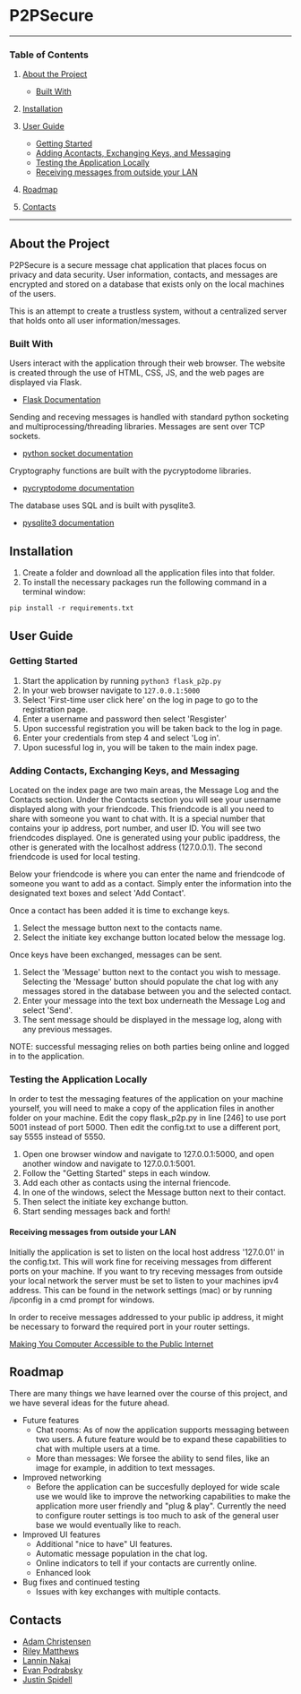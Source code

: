 # P2PSecure

-----------
### Table of Contents

1. [About the Project](#about-the-project)

	- [Built With](#built-with)

2. [Installation](#installation)

3. [User Guide](#user-guide)

	- [Getting Started](#getting-started)
	- [Adding Acontacts, Exchanging Keys, and Messaging](#Adding-Contacts,-Exchanging-Keys,-and-Messaging)
	- [Testing the Application Locally](#Testing-the-Application-Locally)
	- [Receiving messages from outside your LAN](#Receiving-messages-from-outside-your-LAN)

4. [Roadmap](#roadmap)

5. [Contacts](#contacts)

-----------
## About the Project
P2PSecure is a secure message chat application that places focus on privacy and data security. User information, contacts, and messages are encrypted and stored on a database that exists only on the local machines of the users. 

This is an attempt to create a trustless system, without a centralized server that holds onto all user information/messages. 

### Built With
Users interact with the application through their web browser. The website is created through the use of HTML, CSS, JS, and the web pages are displayed via Flask.

- [Flask Documentation](https://flask.palletsprojects.com/en/1.1.x/)

Sending and receving messages is handled with standard python socketing and multiprocessing/threading libraries. Messages are sent over TCP sockets.

- [python socket documentation](https://docs.python.org/3/library/socket.html)

Cryptography functions are built with the pycryptodome libraries.

- [pycryptodome documentation](https://pypi.org/project/pycryptodome/)

The database uses SQL and is built with pysqlite3.

- [pysqlite3 documentation](https://pypi.org/project/pysqlite3/)

## Installation 

1. Create a folder and download all the application files into that folder.
2. To install the necessary packages run the following command in a terminal window:

```
pip install -r requirements.txt
```

## User Guide

### Getting Started

1. Start the application by running `python3 flask_p2p.py`
2. In your web browser navigate to `127.0.0.1:5000`
3. Select 'First-time user click here' on the log in page to go to the registration page.
4. Enter a username and password then select 'Resgister'
5. Upon successful registration you will be taken back to the log in page.
6. Enter your credentials from step 4 and select 'Log in'.
7. Upon sucessful log in, you will be taken to the main index page.

### Adding Contacts, Exchanging Keys, and Messaging

Located on the index page are two main areas, the Message Log and the Contacts section.
Under the Contacts section you will see your username displayed along with your friendcode.
This friendcode is all you need to share with someone you want to chat with. It is a special number that contains your ip address, port number, and user ID. You will see two friendcodes displayed. One is generated using your public ipaddress, the other is generated with the localhost address (127.0.0.1). The second friendcode is used for local testing.

Below your friendcode is where you can enter the name and friendcode of someone you want to add as a contact. Simply enter the information into the designated text boxes and select 'Add Contact'.

Once a contact has been added it is time to exchange keys.

1. Select the message button next to the contacts name.
2. Select the initiate key exchange button located below the message log.

Once keys have been exchanged, messages can be sent. 

1. Select the 'Message' button next to the contact you wish to message. Selecting the 'Message' button should populate the chat log with any messages stored in the database between you and the selected contact.
2. Enter your message into the text box underneath the Message Log and select 'Send'.
3. The sent message should be displayed in the message log, along with any previous messages.

NOTE: successful messaging relies on both parties being online and logged in to the application.

### Testing the Application Locally

In order to test the messaging features of the application on your machine yourself, you will need to make a copy of the application files in another folder on your machine. Edit the copy flask_p2p.py in line [246] to use port 5001 instead of port 5000. Then edit the config.txt to use a different port, say 5555 instead of 5550.

1. Open one browser window and navigate to 127.0.0.1:5000, and open another window and navigate to 127.0.0.1:5001. 
2. Follow the "Getting Started" steps in each window. 
3. Add each other as contacts using the internal friencode.
4. In one of the windows, select the Message button next to their contact.
5. Then select the initiate key exchange button.
6. Start sending messages back and forth!

#### Receiving messages from outside your LAN

Initially the application is set to listen on the local host address '127.0.01' in the config.txt. This will work fine for receiving messages from different ports on your machine. If you want to try receving messages from outside your local network the server must be set to listen to your machines ipv4 address. This can be found in the network settings (mac) or by running /ipconfig in a cmd prompt for windows.

In order to receive messages addressed to your public ip address, it might be necessary to forward the required port in your router settings. 

[Making You Computer Accessible to the Public Internet](https://www.nch.com.au/kb/10046.html)

## Roadmap

There are many things we have learned over the course of this project, and we have several ideas for the future ahead.

- Future features
	- Chat rooms: As of now the application supports messaging between two users. A future feature would be to expand these capabilities to chat with multiple users at a time.
	- More than messages: We forsee the ability to send files, like an image for example, in addition to text messages.
- Improved networking
	- Before the application can be succesfully deployed for wide scale use we would like to improve the networking capabilities to make the application more user friendly and "plug & play". Currently the need to configure router settings is too much to ask of the general user base we would eventually like to reach.
- Improved UI features
	- Additional "nice to have" UI features.
	- Automatic message population in the chat log.
	- Online indicators to tell if your contacts are currently online.
	- Enhanced look
- Bug fixes and continued testing
	- Issues with key exchanges with multiple contacts.

## Contacts

- [Adam Christensen](mailto:christe2@uoregon.edu)
- [Riley Matthews](mailto:rmatthe2@uoregon.edu)
- [Lannin Nakai](mailto:lnakai@uoregon.edu)
- [Evan Podrabsky](mailto:epodrabs@uoregon.edu)
- [Justin Spidell](mailto:jspidell@uoregon.edu)